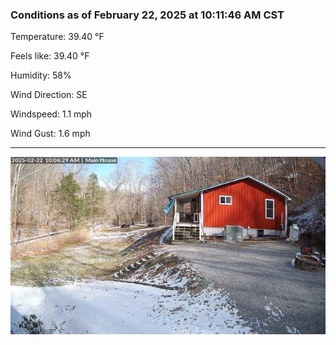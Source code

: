 ### Conditions as of February 22, 2025 at 10:11:46 AM CST 

Temperature: 39.40 &deg;F

Feels like: 39.40 &deg;F

Humidity: 58%

Wind Direction: SE

Windspeed: 1.1 mph

Wind Gust: 1.6 mph

---

<img src="./images/latest.jpeg"/>


